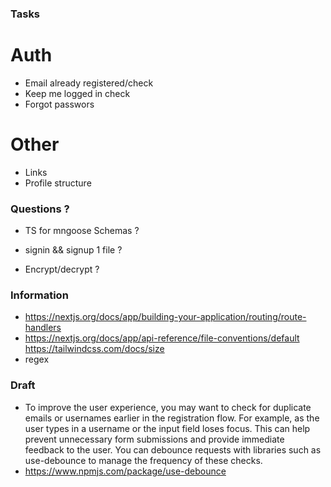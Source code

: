 ### Tasks

# Auth
- Email already registered/check
- Keep me logged in check
- Forgot passwors

# Other
- Links
- Profile structure

### Questions ?

- TS for mngoose Schemas ?
- signin && signup 1 file ? 




- Encrypt/decrypt ?



### Information 
- https://nextjs.org/docs/app/building-your-application/routing/route-handlers
- https://nextjs.org/docs/app/api-reference/file-conventions/default
https://tailwindcss.com/docs/size
- regex


### Draft


- To improve the user experience, you may want to check for duplicate emails or usernames earlier in the registration flow. For example, as the user types in a username or the input field loses focus. This can help prevent unnecessary form submissions and provide immediate feedback to the user. You can debounce requests with libraries such as use-debounce to manage the frequency of these checks.
- https://www.npmjs.com/package/use-debounce